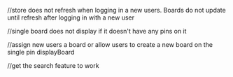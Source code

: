 //store does not refresh when logging in a new users. Boards do not update until refresh after logging in with a new user

//single board does not display if it doesn't have any pins on it

//assign new users a board or allow users to create a new board on the single pin displayBoard

//get the search feature to work
